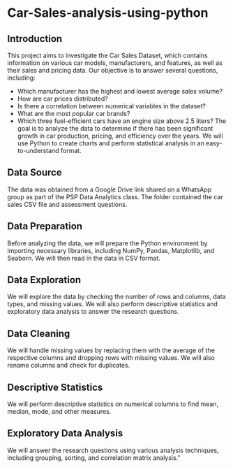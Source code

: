 # Car-Sales-analysis-using-python
## Introduction
This project aims to investigate the Car Sales Dataset, which contains information on various car models, manufacturers, and features, as well as their sales and pricing data. Our objective is to answer several questions, including:
- Which manufacturer has the highest and lowest average sales volume?
- How are car prices distributed?
- Is there a correlation between numerical variables in the dataset?
- What are the most popular car brands?
- Which three fuel-efficient cars have an engine size above 2.5 liters?
The goal is to analyze the data to determine if there has been significant growth in car production, pricing, and efficiency over the years. We will use Python to create charts and perform statistical analysis in an easy-to-understand format.

## Data Source
The data was obtained from a Google Drive link shared on a WhatsApp group as part of the PSP Data Analytics class. The folder contained the car sales CSV file and assessment questions.

## Data Preparation
Before analyzing the data, we will prepare the Python environment by importing necessary libraries, including NumPy, Pandas, Matplotlib, and Seaborn. We will then read in the data in CSV format.

## Data Exploration
We will explore the data by checking the number of rows and columns, data types, and missing values. We will also perform descriptive statistics and exploratory data analysis to answer the research questions.

## Data Cleaning
We will handle missing values by replacing them with the average of the respective columns and dropping rows with missing values. We will also rename columns and check for duplicates.

## Descriptive Statistics
We will perform descriptive statistics on numerical columns to find mean, median, mode, and other measures.

## Exploratory Data Analysis
We will answer the research questions using various analysis techniques, including grouping, sorting, and correlation matrix analysis."

